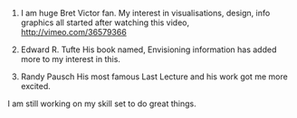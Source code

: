 1. I am huge Bret Victor fan.
My interest in visualisations, design, info graphics all started after watching this video,
http://vimeo.com/36579366

2. Edward R. Tufte
His book named, Envisioning information has added more to my interest in this. 

3. Randy Pausch
His most famous Last Lecture and his work got me more excited. 

I am still working on my skill set to do great things. 